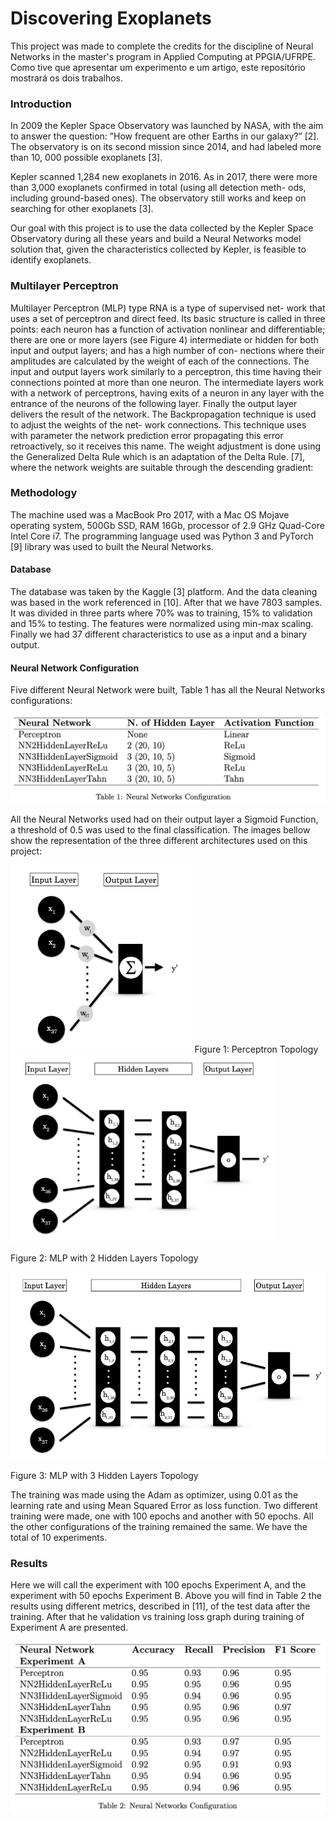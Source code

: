 <h1> Discovering Exoplanets </h1>

This project was made to complete the credits for the discipline of Neural Networks in the master's program in Applied Computing at PPGIA/UFRPE. 
Como tive que apresentar um experimento e um artigo, este repositório mostrará os dois trabalhos. 

<h3>Introduction</h3>

In 2009 the Kepler Space Observatory was launched by NASA, with the aim to answer the question: ”How frequent are other Earths in our galaxy?” [2]. The observatory is on its second mission since 2014, and had labeled more than 10, 000 possible exoplanets [3].

Kepler scanned 1,284 new exoplanets in 2016. As in 2017, there were more than 3,000 exoplanets confirmed in total (using all detection meth- ods, including ground-based ones). The observatory still works and keep on searching for other exoplanets [3].

Our goal with this project is to use the data collected by the Kepler Space Observatory during all these years and build a Neural Networks model solution that, given the characteristics collected by Kepler, is feasible to identify exoplanets.

<h3>Multilayer Perceptron</h3>

Multilayer Perceptron (MLP) type RNA is a type of supervised net- work that uses a set of perceptron and direct feed. Its basic structure is called in three points: each neuron has a function of activation nonlinear and differentiable; there are one or more layers (see Figure 4) intermediate or hidden for both input and output layers; and has a high number of con- nections where their amplitudes are calculated by the weight of each of the connections.
The input and output layers work similarly to a perceptron, this time having their connections pointed at more than one neuron. The intermediate layers work with a network of perceptrons, having exits of a neuron in any layer with the entrance of the neurons of the following layer. Finally the output layer delivers the result of the network.
The Backpropagation technique is used to adjust the weights of the net- work connections. This technique uses with parameter the network prediction error propagating this error retroactively, so it receives this name.
The weight adjustment is done using the Generalized Delta Rule which is an adaptation of the Delta Rule. [7], where the network weights are suitable through the descending gradient:

<h3>Methodology</h3>

The machine used was a MacBook Pro 2017, with a Mac OS Mojave operating system, 500Gb SSD, RAM 16Gb, processor of 2.9 GHz Quad-Core Intel Core i7.
The programming language used was Python 3 and PyTorch [9] library was used to built the Neural Networks.

<h4>Database</h4>

The database was taken by the Kaggle [3] platform. And the data cleaning was based in the work referenced in [10]. After that we have 7803 samples. It was divided in three parts where 70% was to training, 15% to validation and 15% to testing. The features were normalized using min-max scaling.
Finally we had 37 different characteristics to use as a input and a binary output.

<h4>Neural Network Configuration</h4>

Five different Neural Network were built, Table 1 has all the Neural Networks configurations:

<img WIDTH="600" alt="portfolio_view" src="https://github.com/blendaguedes/find-exoplanets/blob/main/article/pics/conf.png">

All the Neural Networks used had on their output layer a Sigmoid Function, a threshold of 0.5 was used to the final classification. 
The images bellow show the representation of the three different architectures used on this project:


<img height="300" alt="portfolio_view" src="https://github.com/blendaguedes/find-exoplanets/blob/main/article/pics/perceptron.png" title="Figure 1: Perceptron Topology">
Figure 1: Perceptron Topology

</br>

<img height="300" alt="portfolio_view" src="https://github.com/blendaguedes/find-exoplanets/blob/main/article/pics/NN2.png" title="Figure 4: MLP with 2 Hidden Layers Topology">

Figure 2: MLP with 2 Hidden Layers Topology


<img height="300" alt="portfolio_view" src="https://github.com/blendaguedes/find-exoplanets/blob/main/article/pics/NN3.png" title="Figure 5: MLP with 3 Hidden Layers Topology">

Figure 3: MLP with 3 Hidden Layers Topology

The training was made using the Adam as optimizer, using 0.01 as the learning rate and using Mean Squared Error as loss function. Two different training were made, one with 100 epochs and another with 50 epochs. All the other configurations of the training remained the same. We have the total of 10 experiments.

<h3>Results</h3>

Here we will call the experiment with 100 epochs Experiment A, and the experiment with 50 epochs Experiment B.
Above you will find in Table 2 the results using different metrics, described in [11], of the test data after the training. After that he validation vs training loss graph during training of Experiment A are presented.

<img WIDTH="600" alt="portfolio_view" src="https://github.com/blendaguedes/find-exoplanets/blob/main/article/pics/results.png">

